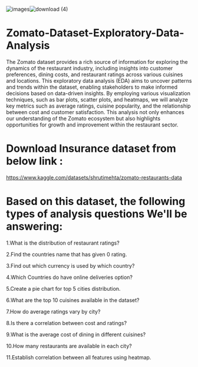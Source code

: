 ![images](https://github.com/user-attachments/assets/1ca0f593-4d4f-4f03-a107-218dc307393a)![download (4)](https://github.com/user-attachments/assets/e40ac732-d9df-42a5-b423-5dba043442c2)

# Zomato-Dataset-Exploratory-Data-Analysis

The Zomato dataset provides a rich source of information for exploring the dynamics of the restaurant industry, including insights into customer preferences, dining costs, and restaurant ratings across various cuisines and locations. This exploratory data analysis (EDA) aims to uncover patterns and trends within the dataset, enabling stakeholders to make informed decisions based on data-driven insights. By employing various visualization techniques, such as bar plots, scatter plots, and heatmaps, we will analyze key metrics such as average ratings, cuisine popularity, and the relationship between cost and customer satisfaction. This analysis not only enhances our understanding of the Zomato ecosystem but also highlights opportunities for growth and improvement within the restaurant sector.

# Download Insurance dataset from below link :
https://www.kaggle.com/datasets/shrutimehta/zomato-restaurants-data

# Based on this dataset, the following types of analysis questions We'll be answering:

1.What is the distribution of restaurant ratings?

2.Find the countries name that has given 0 rating.

3.Find out which currency is used by which country?

4.Which Countries do have online deliveries option?

5.Create a pie chart for top 5 cities distribution.

6.What are the top 10 cuisines available in the dataset?

7.How do average ratings vary by city?

8.Is there a correlation between cost and ratings?

9.What is the average cost of dining in different cuisines?

10.How many restaurants are available in each city?

11.Establish correlation between all features using heatmap.

